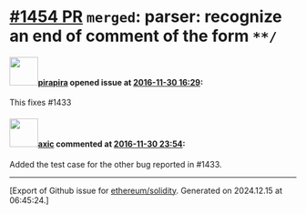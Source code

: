 # [\#1454 PR](https://github.com/ethereum/solidity/pull/1454) `merged`: parser: recognize an end of comment of the form `**/`

#### <img src="https://avatars.githubusercontent.com/u/44281?u=19789513178700ad73a6cf535a40fbbfdc1ad615&v=4" width="50">[pirapira](https://github.com/pirapira) opened issue at [2016-11-30 16:29](https://github.com/ethereum/solidity/pull/1454):

This fixes #1433

#### <img src="https://avatars.githubusercontent.com/u/20340?v=4" width="50">[axic](https://github.com/axic) commented at [2016-11-30 23:54](https://github.com/ethereum/solidity/pull/1454#issuecomment-264035132):

Added the test case for the other bug reported in #1433.


-------------------------------------------------------------------------------



[Export of Github issue for [ethereum/solidity](https://github.com/ethereum/solidity). Generated on 2024.12.15 at 06:45:24.]
